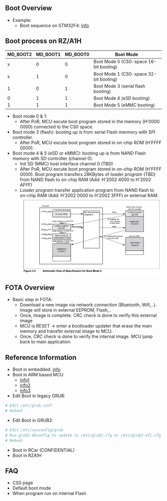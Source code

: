 ## Boot Overview
- Example: 
    + Boot sequence on STM32F4: [info](https://feabhas.gitbooks.io/stm32f4-cmsis/content/the_boot_sequence.html)

## Boot process on RZ/A1H

| MD_BOOT2 | MD_BOOT1 | MD_BOOT0 | Boot Mode
| --- | --- | --- | --- |
| x | 0 | 0 | Boot Mode 0 (CS0-space 16-bit booting)
| x | 1 | 0 | Boot Mode 1 (CS0-space 32-bit booting)
| 1 | 0 | 1 | Boot Mode 3 (serial flash booting)
| 0 | 1 | 1 | Boot Mode 4 (eSD booting)
| 1 | 1 | 1 | Boot Mode 5 (eMMC booting) 

- Boot mode 0 & 1: 
    + After PoR, MCU excute boot program stored in the memory (H'0000 0000) connected to the CS0 space. 
- Boot mode 3 (flash): booting up is from serial Flash mermory with SPI controller. 
    + After PoR, MCU excute boot program stored in on-chip ROM (H'FFFF 0000). 
- Boot mode 4 & 5 (eSD or eMMC): booting up is from NAND Flash memory with SD controller (channel 0). 
    + Init SD (MMC) host interface channel 0 (TBD)
    + After PoR, MCU excute boot program stored in on-chip ROM (H'FFFF 0000). Boot program transfers 28KBytes of *loader program* (TBD) from NAND flash to on-chip RAM (Add: H'2002 4000 to H'2002 AFFF)
    +  *Loader program* transfer application program from NAND flash to on-chip RAM (Add: H'2002 0000 to H'2002 3FFF) or external RAM.
  ![Bootmode_eSD](./BootMode4_from_eSD.PNG)

## FOTA Overview
- Basic step in FOTA:
    + Download a new image via network connection (Bluetooth, Wifi,..). Image will store in external EEPROM, Flash,..
    + Once, image is complete. CRC check is done to verify this external image
    + MCU is RESET -> enter a bootloader updater that erase the main memory and transfer external image to MCU.
    + Once, CRC check is done to verify the internal image. MCU jump back to main application. 


## Reference Information
- Boot in embedded. [info](http://www.embedded.com/design/mcus-processors-and-socs/4008796/Fundamentals-of-Booting-for-Embedded-Processors)
- Boot in ARM based MCU 
    + [info1](https://www.embeddedrelated.com/showarticle/118.php)
    + [info2](http://blog.techveda.org/arm-linux-booting-process/)
    + [info3](http://beningo.com/understanding-the-microcontroller-boot-process/)
- Edit Boot in legacy GRUB:
```sh
# Edit /etc/grub.conf
# Reboot
```

- Edit Boot in GRUB2:
```sh
# Edit /etc/sysconfig/grub
# Run grub2-mkconfig to update to /etc/grub2.cfg or /etc/grub2-efi.cfg
# Reboot
```

- Boot in RCar (CONFIDENTIAL)
- Boot in RZA1H

## FAQ
- CS0 page
- Default boot mode
- When program run on internal Flash